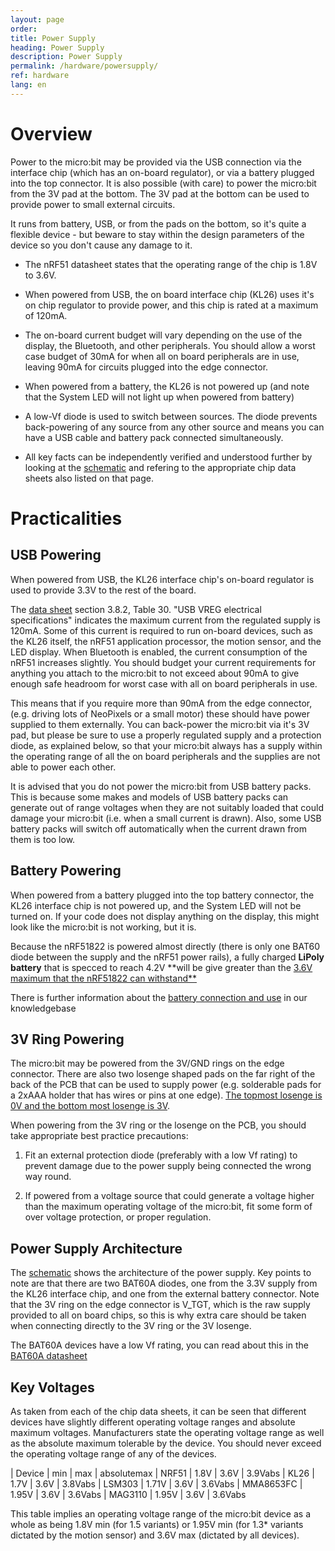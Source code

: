 ```yaml
---
layout: page
order:
title: Power Supply
heading: Power Supply
description: Power Supply
permalink: /hardware/powersupply/
ref: hardware
lang: en
---
```



# Overview

Power to the micro:bit may be provided via the USB connection via the
interface chip (which has an on-board regulator), or via a battery plugged into the top
connector. It is also possible (with care) to power the micro:bit from the 3V pad at the
bottom. The 3V pad at the bottom can be used to provide power to small external circuits.

It runs from battery, USB, or from the pads on the bottom,
so it's quite a flexible device - but beware to stay within
the design parameters of the device so you don't cause any
damage to it.

* The nRF51 datasheet states that the operating range of the chip is 1.8V to 3.6V.

* When powered from USB, the on board interface chip (KL26) uses it's on chip
regulator to provide power, and this chip is rated at a maximum of 120mA.

* The on-board current budget will vary depending on the use of the display,
the Bluetooth, and other peripherals. You should allow a worst case budget
of 30mA for when all on board peripherals are in use, leaving 90mA for circuits
plugged into the edge connector.

* When powered from a battery, the KL26 is not powered up (and note that the
System LED will not light up when powered from battery)

* A low-Vf diode is used to switch between sources. The diode prevents back-powering of any source from any other source and means you can have a USB cable and battery pack connected simultaneously.

* All key facts can be independently verified and understood further by looking
at the [schematic](/hardware/schematic/) and refering to the appropriate chip data
sheets also listed on that page.


# Practicalities

## USB Powering

When powered from USB, the KL26 interface chip's on-board regulator is used
to provide 3.3V to the rest of the board.

The [data sheet](http://www.nxp.com/docs/pcn_attachments/16440_KL26P64M48SF5_Rev.4.pdf)
section 3.8.2, Table 30. "USB VREG electrical specifications" indicates the maximum
current from the regulated supply is 120mA. Some of this current is required to
run on-board devices, such as the KL26 itself, the nRF51 application processor, the motion sensor, and the LED display. When Bluetooth is enabled, the current
consumption of the nRF51 increases slightly. You should budget your current
requirements for anything you attach to the micro:bit to not exceed about
90mA to give enough safe headroom for worst case with all on board peripherals
in use.

This means that if you require more than 90mA from the edge connector,
(e.g. driving lots of NeoPixels or a small motor) these should have power supplied
to them externally. You can back-power the micro:bit via it's 3V pad, but please
be sure to use a properly regulated supply and a protection diode, as explained
below, so that your micro:bit always has a supply within the operating range of
all the on board peripherals and the supplies are not able to power each other.

It is advised that you do not power the micro:bit from USB battery packs. This is
because some makes and models of USB battery packs can generate out of range
voltages when they are not suitably loaded that could damage your micro:bit
(i.e. when a small current is drawn).
Also, some USB battery packs will switch off automatically when the current
drawn from them is too low.

## Battery Powering

When powered from a battery plugged into the top battery connector, the
KL26 interface chip is not powered up, and the System LED will not be
turned on. If your code does not display anything on the display,
this might look like the micro:bit is not working, but it is.

Because the nRF51822 is powered almost directly (there is only one BAT60 diode
between the supply and the nRF51 power rails), a fully charged **LiPoly battery**
that is specced to reach 4.2V **will be give greater than the [3.6V maximum that
the nRF51822 can withstand**](#key-voltages)

There is further information about the [battery connection and use](https://support.microbit.org/solution/articles/19000013982-how-do-i-power-my-micro-bit-/en) in our knowledgebase

## 3V Ring Powering

The micro:bit may be powered from the 3V/GND rings on the edge connector.
There are also two losenge shaped pads on the far right of the back of the PCB
that can be used to supply power (e.g. solderable pads for a 2xAAA holder that
has wires or pins at one edge). [The topmost losenge is 0V and the bottom most
losenge is 3V](../../accessories/making-accessories/#battery-pads).

When powering from the 3V ring or the losenge on the PCB, you should take
appropriate best practice precautions:

1. Fit an external protection diode (preferably with a low Vf rating)
to prevent damage due to the power supply being connected the wrong way
round.

2. If powered from a voltage source that could generate a voltage higher
than the maximum operating voltage of the micro:bit, fit some form
of over voltage protection, or proper regulation.


## Power Supply Architecture

The [schematic](/hardware/schematic/) shows the architecture of the power supply.
Key points to note are that there are two BAT60A diodes, one from the 3.3V
supply from the KL26 interface chip, and one from the external battery connector.
Note that the 3V ring on the edge connector is V_TGT, which is the raw
supply provided to all on board chips, so this is why extra care
should be taken when connecting directly to the 3V ring or the 3V losenge.

The BAT60A devices have a low Vf rating, you can read about this in the
[BAT60A datasheet](http://www.infineon.com/dgdl/Infineon-BAT60ASERIES-DS-v01_01-en.pdf?fileId=db3a304313d846880113def70c9304a9)


## Key Voltages

As taken from each of the chip data sheets, it can be seen that different
devices have slightly different operating voltage ranges and absolute
maximum voltages. Manufacturers state the operating voltage range as well
as the absolute maximum tolerable by the device. You should never exceed
the operating voltage range of any of the devices.

| Device     | min   | max  | absolutemax
| NRF51      | 1.8V  | 3.6V | 3.9Vabs
| KL26       | 1.7V  | 3.6V | 3.8Vabs
| LSM303     | 1.71V | 3.6V | 3.6Vabs
| MMA8653FC  | 1.95V | 3.6V | 3.6Vabs
| MAG3110    | 1.95V | 3.6V | 3.6Vabs

This table implies an operating voltage range of the micro:bit device as a whole
as being 1.8V min (for 1.5 variants) or 1.95V min (for 1.3* variants dictated by the motion sensor) and
3.6V max (dictated by all devices).
